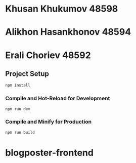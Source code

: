 # Khusan Khukumov 48598
# Alikhon Hasankhonov 48594
# Erali Choriev 48592

## Project Setup

```sh
npm install
```

### Compile and Hot-Reload for Development

```sh
npm run dev
```

### Compile and Minify for Production

```sh
npm run build
```
# blogposter-frontend
